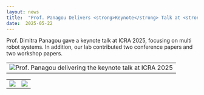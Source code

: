 ```yaml
---
layout: news
title:  "Prof. Panagou Delivers <strong>Keynote</strong> Talk at <strong>ICRA</strong> 2025"
date:  2025-05-22
---
```


Prof. Dimitra Panagou gave a keynote talk at ICRA 2025, focusing on multi robot systems. In addition, our lab contributed two conference papers and two workshop papers.

| |
|:---:|
| ![Prof. Panagou delivering the keynote talk at ICRA 2025](/images/2025-icra-keynote-1.jpg) |

| | |
|:---:|:---:|
| ![](/images/2025-icra-conference.jpg) | ![](/images/2025-icra-keynote-2.jpg) |